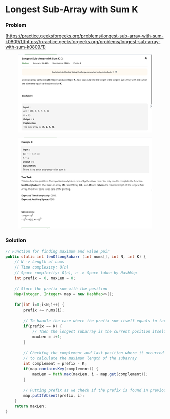 # Longest Sub-Array with Sum K

### Problem

[https://practice.geeksforgeeks.org/problems/longest-sub-array-with-sum-k0809/1](https://practice.geeksforgeeks.org/problems/longest-sub-array-with-sum-k0809/1)

<figure><img src="../../.gitbook/assets/image (28) (1).png" alt=""><figcaption></figcaption></figure>

<figure><img src="../../.gitbook/assets/image (11) (1) (1).png" alt=""><figcaption></figcaption></figure>

### Solution

```java
// Function for finding maximum and value pair
public static int lenOfLongSubarr (int nums[], int N, int K) {
    // N -> Length of nums
    // Time complexity: O(n)
    // Space complexity: O(n), n -> Space taken by HashMap
    int prefix = 0, maxLen = 0;
    
    // Store the prefix sum with the position
    Map<Integer, Integer> map = new HashMap<>();
    
    for(int i=0;i<N;i++) {
        prefix += nums[i];
        
        // To handle the case where the prefix sum itself equals to target sum
        if(prefix == K) { 
            // Then the longest subarray is the current position itself
            maxLen = i+1;
        }
        
        // Checking the complement and last position where it occurred
        // to calculate the maximum length of the subarray
        int complement = prefix - K;
        if(map.containsKey(complement)) {
            maxLen = Math.max(maxLen, i - map.get(complement));
        }
        
        // Putting prefix as we check if the prefix is found in previous positions
        map.putIfAbsent(prefix, i);
    }
    return maxLen;
}
```

